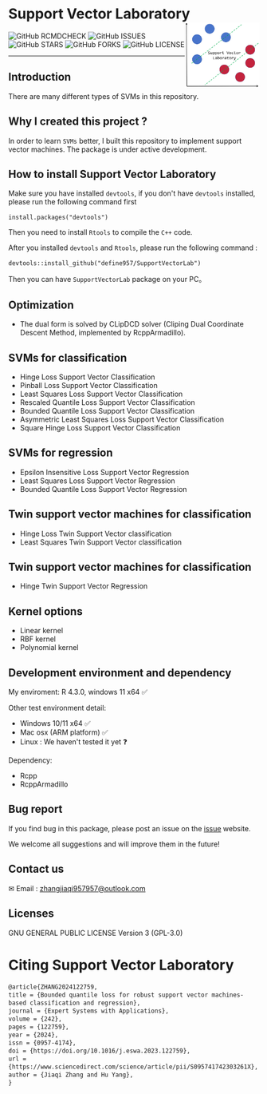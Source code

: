# **Support Vector Laboratory** <img src="man/figures/Logo.png" align="right" width="150" />
             
![GitHub RCMDCHECK](https://img.shields.io/badge/R--CMD--check-passing-brightgreen)
![GitHub ISSUES](https://img.shields.io/github/issues/define957/SupportVectorLab)
![GitHub STARS](https://img.shields.io/github/stars/define957/SupportVectorLab)
![GitHub FORKS](https://img.shields.io/github/forks/define957/SupportVectorLab)
![GitHub LICENSE](https://img.shields.io/github/license/define957/SupportVectorLab)
***


## Introduction

There are many different types of SVMs in this repository. 

## Why I created this project ?

In order to learn `SVMs` better, I built this repository to implement support vector machines. The package is under active development.

## How to install Support Vector Laboratory

Make sure you have installed `devtools`, if you don't have `devtools` installed, please run the following command first 
```{r}
install.packages("devtools")
```
Then you need to install `Rtools` to compile the `C++` code. 

After you installed `devtools` and `Rtools`, please run the following command :
```{r}
devtools::install_github("define957/SupportVectorLab")
```
Then you can have `SupportVectorLab` package on your PC。

## Optimization
+ The dual form is solved by CLipDCD solver (Cliping Dual Coordinate Descent Method, implemented by RcppArmadillo).


## SVMs for classification

+ Hinge Loss Support Vector Classification
+ Pinball Loss Support Vector Classification
+ Least Squares Loss Support Vector Classification
+ Rescaled Quantile Loss Support Vector Classification
+ Bounded Quantile Loss Support Vector Classification
+ Asymmetric Least Squares Loss Support Vector Classification
+ Square Hinge Loss Support Vector Classification

## SVMs for regression
+ Epsilon Insensitive Loss Support Vector Regression
+ Least Squares Loss Support Vector Regression
+ Bounded Quantile Loss Support Vector Regression

## Twin support vector machines for classification
+ Hinge Loss Twin Support Vector classification
+ Least Squares Twin Support Vector classification
## Twin support vector machines for classification
+ Hinge Twin Support Vector Regression

## Kernel options

+ Linear kernel
+ RBF kernel
+ Polynomial kernel

## Development environment and dependency

My enviroment: R 4.3.0, windows 11 x64 &#x2705;

Other test environment detail: 
+ Windows 10/11 x64 &#x2705;
+ Mac osx (ARM platform) &#x2705; 
+ Linux : We haven't tested it yet &#x2753;

Dependency: 

+ Rcpp
+ RcppArmadillo

## Bug report

If you find bug in this package, please post an issue on the [issue](https://github.com/define957/SupportVectorLab/issues) website.


We welcome all suggestions and will improve them in the future!

## Contact us

&#x2709; Email : zhangjiaqi957957@outlook.com

## Licenses

GNU GENERAL PUBLIC LICENSE Version 3 (GPL-3.0)

# Citing Support Vector Laboratory
```
@article{ZHANG2024122759,
title = {Bounded quantile loss for robust support vector machines-based classification and regression},
journal = {Expert Systems with Applications},
volume = {242},
pages = {122759},
year = {2024},
issn = {0957-4174},
doi = {https://doi.org/10.1016/j.eswa.2023.122759},
url = {https://www.sciencedirect.com/science/article/pii/S095741742303261X},
author = {Jiaqi Zhang and Hu Yang},
}
```